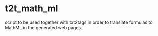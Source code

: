 # t2t_math_ml
script to be used together with txt2tags in order to translate formulas to MathML in the generated web pages. 

